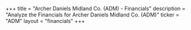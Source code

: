 +++
title = "Archer Daniels Midland Co. (ADM) - Financials"
description = "Analyze the Financials for Archer Daniels Midland Co. (ADM)"
ticker = "ADM"
layout = "financials"
+++

